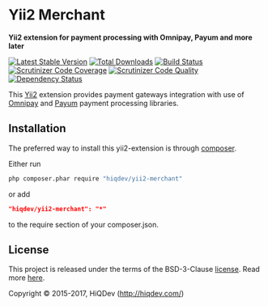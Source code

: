 # Yii2 Merchant

**Yii2 extension for payment processing with Omnipay, Payum and more later**

[![Latest Stable Version](https://poser.pugx.org/hiqdev/yii2-merchant/v/stable)](https://packagist.org/packages/hiqdev/yii2-merchant)
[![Total Downloads](https://poser.pugx.org/hiqdev/yii2-merchant/downloads)](https://packagist.org/packages/hiqdev/yii2-merchant)
[![Build Status](https://img.shields.io/travis/hiqdev/yii2-merchant.svg)](https://travis-ci.org/hiqdev/yii2-merchant)
[![Scrutinizer Code Coverage](https://img.shields.io/scrutinizer/coverage/g/hiqdev/yii2-merchant.svg)](https://scrutinizer-ci.com/g/hiqdev/yii2-merchant/)
[![Scrutinizer Code Quality](https://img.shields.io/scrutinizer/g/hiqdev/yii2-merchant.svg)](https://scrutinizer-ci.com/g/hiqdev/yii2-merchant/)
[![Dependency Status](https://www.versioneye.com/php/hiqdev:yii2-merchant/dev-master/badge.svg)](https://www.versioneye.com/php/hiqdev:yii2-merchant/dev-master)

This [Yii2] extension provides payment gateways integration with use of
[Omnipay] and [Payum] payment processing libraries.

[Yii2]:     http://yiiframework.com/
[Omnipay]:  http://omnipay.thephpleague.com/
[Payum]:    http://payum.org/

## Installation

The preferred way to install this yii2-extension is through [composer](http://getcomposer.org/download/).

Either run

```sh
php composer.phar require "hiqdev/yii2-merchant"
```

or add

```json
"hiqdev/yii2-merchant": "*"
```

to the require section of your composer.json.

## License

This project is released under the terms of the BSD-3-Clause [license](LICENSE).
Read more [here](http://choosealicense.com/licenses/bsd-3-clause).

Copyright © 2015-2017, HiQDev (http://hiqdev.com/)
